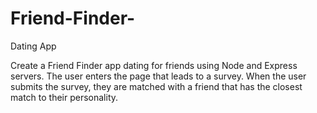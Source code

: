 # Friend-Finder-
Dating App

Create a Friend Finder app  dating for friends using Node and Express servers. The user enters the page that leads to a survey. When the user submits the survey, they are matched with a friend that has the closest match to their personality.
